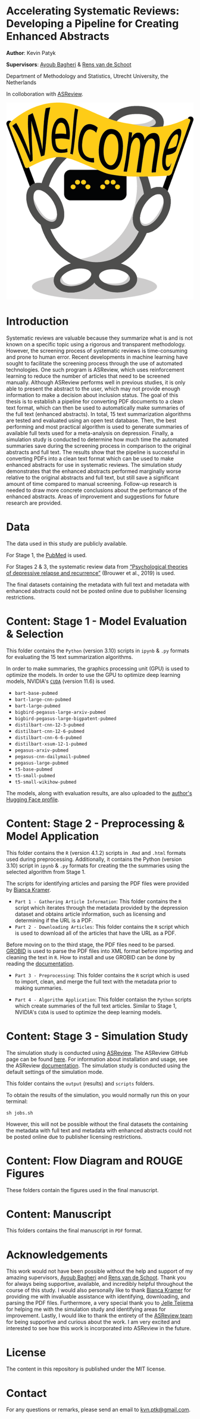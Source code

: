 # Accelerating Systematic Reviews: Developing a Pipeline for Creating Enhanced Abstracts

**Author**: Kevin Patyk

**Supervisors**: [Ayoub Bagheri](https://www.uu.nl/medewerkers/ABagheri) & [Rens van de Schoot](https://www.rensvandeschoot.com/)

Department of Methodology and Statistics, Utrecht University, the Netherlands

In colloboration with [ASReview](https://asreview.nl/).

![](elas/ElasWelcome.png)

# Introduction 

Systematic reviews are valuable because they summarize what is and is not known on a
specific topic using a rigorous and transparent methodology. However, the screening process of
systematic reviews is time-consuming and prone to human error. Recent developments in machine
learning have sought to facilitate the screening process through the use of automated technologies.
One such program is ASReview, which uses reinforcement learning to reduce the number of
articles that need to be screened manually. Although ASReview performs well in previous studies,
it is only able to present the abstract to the user, which may not provide enough information to
make a decision about inclusion status. The goal of this thesis is to establish a pipeline for
converting PDF documents to a clean text format, which can then be used to automatically make
summaries of the full text (enhanced abstracts). In total, 15 text summarization algorithms are
tested and evaluated using an open test database. Then, the best performing and most practical
algorithm is used to generate summaries of available full texts used for a meta-analysis on
depression. Finally, a simulation study is conducted to determine how much time the automated
summaries save during the screening process in comparison to the original abstracts and full text.
The results show that the pipeline is successful in converting PDFs into a clean text format which
can be used to make enhanced abstracts for use in systematic reviews. The simulation study
demonstrates that the enhanced abstracts performed marginally worse relative to the original
abstracts and full text, but still save a significant amount of time compared to manual screening.
Follow-up research is needed to draw more concrete conclusions about the performance of the
enhanced abstracts. Areas of improvement and suggestions for future research are provided.

# Data 

The data used in this study are publicly available.

For Stage 1, the [PubMed](https://github.com/armancohan/long-summarization) is used. 

For Stages 2 & 3, the systematic review data from [“Psychological theories of depressive relapse and recurrence”](https://osf.io/r45yz/) (Brouwer et al., 2019) is used. 

The final datasets containing the metadata with full text and metadata with enhanced abstracts could not be posted online due to publisher licensing restrictions. 

# Content: Stage 1 - Model Evaluation & Selection

This folder contains the `Python` (version 3.10) scripts in `ipynb` & `.py` formats for evaluating the 15 text summarization algorithms.

In order to make summaries, the graphics processing unit (GPU) is used to optimize the models. In order to use the GPU to optimize deep learning models, NVIDIA's [`CUDA`](https://developer.nvidia.com/cuda-downloads) (version 11.6) is used.  

* `bart-base-pubmed`
* `bart-large-cnn-pubmed`
* `bart-large-pubmed`
* `bigbird-pegasus-large-arxiv-pubmed`
* `bigbird-pegasus-large-bigpatent-pubmed`
* `distilbart-cnn-12-3-pubmed`
* `distilbart-cnn-12-6-pubmed`
* `distilbart-cnn-6-6-pubmed`
* `distilbart-xsum-12-1-pubmed`
* `pegasus-arxiv-pubmed`
* `pegasus-cnn-dailymail-pubmed`
* `pegasus-large-pubmed`
* `t5-base-pubmed`
* `t5-small-pubmed`
* `t5-small-wikihow-pubmed`

The models, along with evaluation results, are also uploaded to the [author's Hugging Face profile](https://huggingface.co/Kevincp560). 

# Content: Stage 2 - Preprocessing & Model Application

This folder contains the `R` (version 4.1.2) scripts in `.Rmd` and `.html` formats used during preprocessing. Additionally, it contains the Python (version 3.10) script in `ipynb` & `.py` formats for creating the the summaries using the selected algorithm from Stage 1.

The scripts for identifying articles and parsing the PDF files were provided by [Bianca Kramer](https://www.uu.nl/medewerkers/bmrkramer).

* `Part 1 - Gathering Article Information`: This folder contains the `R` script which iterates through the metadata provided by the depression dataset and obtains article information, such as licensing and determining if the URL is a PDF.
* `Part 2 - Downloading Articles`: This folder contains the `R` script which is used to download all of the articles that have the URL as a PDF.

Before moving on to the third stage, the PDF files need to be parsed. [GROBID](https://github.com/kermitt2/grobid) is used to parse the PDF files into XML format before importing and cleaning the text in `R`. How to install and use GROBID can be done by reading the [documentation](https://grobid.readthedocs.io/en/latest/Install-Grobid/).

* `Part 3 - Preprocessing`: This folder contains the `R` script which is used to import, clean, and merge the full text with the metadata prior to making summaries. 

* `Part 4 - Algorithm Application`: This folder contaisn the `Python` scripts which create summaries of the full text articles. Similar to Stage 1, NVIDIA's `CUDA` is used to optimize the deep learning models.

# Content: Stage 3 - Simulation Study

The simulation study is conducted using [ASReview](https://asreview.nl/). The ASReview GitHub page can be found [here](https://github.com/asreview/asreview). For information about installation and usage, see the ASReview [documentation](https://asreview.readthedocs.io/en/latest/). The simulation study is conducted using the default settings of the simulation mode. 

This folder contains the `output` (results) and `scripts` folders. 

To obtain the results of the simulation, you would normally run this on your terminal:

```
sh jobs.sh
````

However, this will not be possible without the final datasets the containing the metadata with full text and metadata with enhanced abstracts could not be posted online due to publisher licensing restrictions. 

# Content: Flow Diagram and ROUGE Figures

These folders contain the figures used in the final manuscript.

# Content: Manuscript

This folders contains the final manuscript in `PDF` format. 

# Acknowledgements

This work would not have been possible without the help and support of my amazing
supervisors, [Ayoub Bagheri](https://www.uu.nl/medewerkers/ABagheri) and [Rens van de Schoot](https://www.rensvandeschoot.com/). Thank you for always being supportive,
available, and incredibly helpful throughout the course of this study. I would also personally like
to thank [Bianca Kramer](https://www.uu.nl/medewerkers/bmrkramer) for providing me with invaluable assistance with identifying, downloading, and parsing the PDF files. Furthermore, a very special thank you to [Jelle Teijema](https://teije.ma/) for helping me with the simulation study and identifying areas for improvement. Lastly, I would like to thank the entirety of the [ASReview team](https://asreview.nl/about/) for being supportive and curious about the work. I am very excited and interested to see how this work is incorporated into ASReview in the future.

# License 

The content in this repository is published under the MIT license.

# Contact

For any questions or remarks, please send an email to kvn.ptk@gmail.com.